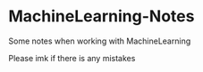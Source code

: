 # MachineLearning-Notes

Some notes when working with MachineLearning

Please imk if there is any mistakes
